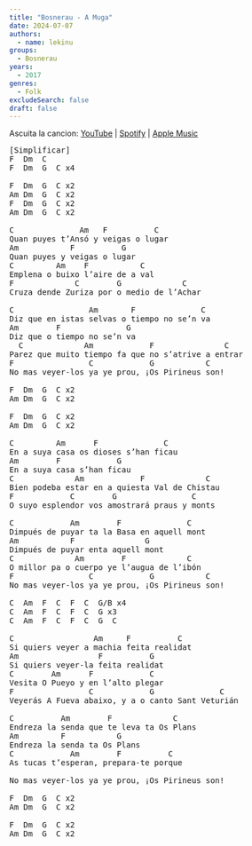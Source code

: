 ```yaml
---
title: "Bosnerau - A Muga"
date: 2024-07-07
authors:
  - name: lekinu
groups:
  - Bosnerau
years:
  - 2017
genres:
  - Folk
excludeSearch: false
draft: false
---
```

Ascuita la cancion: [YouTube](https://www.youtube.com/watch?v=nhNieuOHTVU) | [Spotify](https://open.spotify.com/track/2I9PyEgzqzV91FEiJW0FK8?si=f61f5ce60910422e) | [Apple Music](https://music.apple.com/es/album/a-muga/1440719395?i=1440719402)

<pre>
[Simplificar]
F  Dm  C
F  Dm  G  C x4

F  Dm  G  C x2 
Am Dm  G  C x2
F  Dm  G  C x2
Am Dm  G  C x2

C              Am   F          C
Quan puyes t’Ansó y veigas o lugar
Am           F          G
Quan puyes y veigas o lugar
C         Am    F           C
Emplena o buixo l’aire de a val
F             C        G             C
Cruza dende Zuriza por o medio de l’Achar

C                Am       F              C
Diz que en istas selvas o tiempo no se’n va
Am        F              G
Diz que o tiempo no se’n va
  C             Am            F               C
Parez que muito tiempo fa que no s’atrive a entrar
F                C            G           C
No mas veyer‐los ya ye prou, ¡Os Pirineus son!

F  Dm  G  C x2 
Am Dm  G  C x2

F  Dm  G  C x2 
Am Dm  G  C x2

C         Am      F              C
En a suya casa os dioses s’han ficau
Am        F            G 
En a suya casa s’han ficau
C             Am            F             C
Bien podeba estar en a quiesta Val de Chistau
F            C        G                C
O suyo esplendor vos amostrará praus y monts

C            Am        F              C
Dimpués de puyar ta la Basa en aquell mont
Am           F               G
Dimpués de puyar enta aquell mont
C             Am        F             C
O millor pa o cuerpo ye l’augua de l’ibón
F                C            G           C
No mas veyer‐los ya ye prou, ¡Os Pirineus son!

C  Am  F  C  F  C  G/B x4
C  Am  F  C  F  C  G x3
C  Am  F  C  F  C  G  C

C                 Am     F          C
Si quiers veyer a machia feita realidat
Am                 F          G
Si quiers veyer‐la feita realidat
C        Am      F            C
Vesita O Pueyo y en l’alto plegar
F                C            G              C 
Veyerás A Fueva abaixo, y a o canto Sant Veturián

C          Am        F             C
Endreza la senda que te leva ta Os Plans
Am         F           G
Endreza la senda ta Os Plans
C            Am        F          C
As tucas t’esperan, prepara‐te porque

No mas veyer‐los ya ye prou, ¡Os Pirineus son!

F  Dm  G  C x2 
Am Dm  G  C x2

F  Dm  G  C x2 
Am Dm  G  C x2
</pre>
